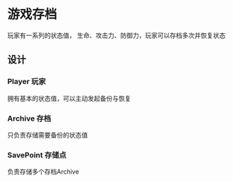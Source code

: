 # 游戏存档

玩家有一系列的状态值， 生命、攻击力、防御力，玩家可以存档多次并恢复状态


## 设计

### Player 玩家
拥有基本的状态值，可以主动发起备份与恢复

### Archive 存档
只负责存储需要备份的状态值

### SavePoint 存储点
负责存储多个存档Archive